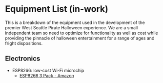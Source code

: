 # Equipment List (in-work)
This is a breakdown of the equipment used in the development of the premier West Seattle Pirate Halloween experience. We are a small independent team so need to optimize for functionality as well as cost while providing the pinnacle of halloween entertainment for a range of ages and fright dispositions.

## Electronics
- ESP8266: low-cost Wi-Fi microchip
  - [ESP8266 3 Pack - Amazon](https://www.amazon.com/dp/B081CSJV2V?psc=1&smid=A30QSGOJR8LMXA&ref_=chk_typ_imgToDp)
